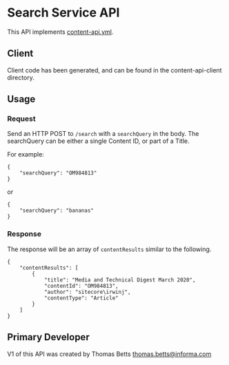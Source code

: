 # Search Service API #

This API implements [content-api.yml](content-api.yml).

## Client ##

Client code has been generated, and can be found in the content-api-client directory.

## Usage ##

### Request ###

Send an HTTP POST to `/search` with a `searchQuery` in the body. 
The searchQuery can be either a single Content ID, or part of a Title.

For example:

```
{
	"searchQuery": "OM984813"
}
```

or

```
{
	"searchQuery": "bananas"
}
```

### Response ###

The response will be an array of `contentResults` similar to the following.
```
{
    "contentResults": [
        {
            "title": "Media and Technical Digest March 2020",
            "contentId": "OM984813",
            "author": "sitecore\irwinj",
            "contentType": "Article"
        }
    ]
}
```

## Primary Developer ##

V1 of this API was created by Thomas Betts <thomas.betts@informa.com>